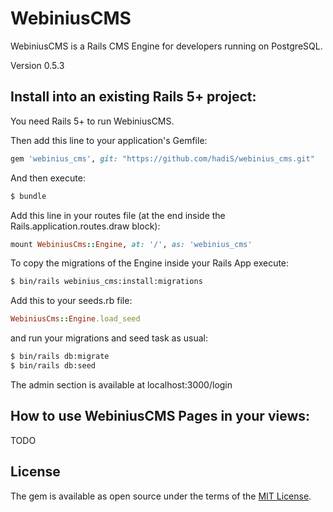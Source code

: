 # WebiniusCMS
WebiniusCMS is a Rails CMS Engine for developers running on PostgreSQL.

Version 0.5.3

## Install into an existing Rails 5+ project:

You need Rails 5+ to run WebiniusCMS.

Then add this line to your application's Gemfile:

```ruby
gem 'webinius_cms', git: "https://github.com/hadiS/webinius_cms.git"
```

And then execute:
```bash
$ bundle
```

Add this line in your routes file (at the end inside the Rails.application.routes.draw block):

```ruby
mount WebiniusCms::Engine, at: '/', as: 'webinius_cms'
```

To copy the migrations of the Engine inside your Rails App execute:
```bash
$ bin/rails webinius_cms:install:migrations
```

Add this to your seeds.rb file:

```ruby
WebiniusCms::Engine.load_seed
```

and run your migrations and seed task as usual:

```bash
$ bin/rails db:migrate
$ bin/rails db:seed
```

The admin section is available at localhost:3000/login

## How to use WebiniusCMS Pages in your views:
TODO

## License
The gem is available as open source under the terms of the [MIT License](http://opensource.org/licenses/MIT).